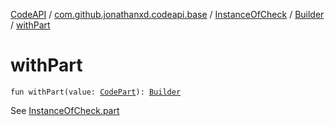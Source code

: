 [CodeAPI](../../../index.md) / [com.github.jonathanxd.codeapi.base](../../index.md) / [InstanceOfCheck](../index.md) / [Builder](index.md) / [withPart](.)

# withPart

`fun withPart(value: `[`CodePart`](../../../com.github.jonathanxd.codeapi/-code-part/index.md)`): `[`Builder`](index.md)

See [InstanceOfCheck.part](../part.md)

